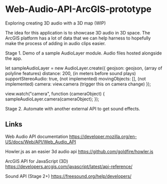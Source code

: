 # Web-Audio-API-ArcGIS-prototype
Exploring creating 3D audio with a 3D map (WIP)

The idea for this application is to showcase 3D audio in 3D space. The ArcGIS platform has a lot of data that we can help harness to hopefully make the process of adding in audio clips easier. 

Stage 1.
Demo of a sample AudioLayer module.
Audio files hosted alongside the app.

let sampleAudioLayer = new AudioLayer.create({
    geojson: geojson, (array of polyline features)
    distance: 200, (in meters before sound plays)
    supportStereoAudio: true, (not implemented)
    movingObjects: [], (not implemented)
    camera: view.camera (trigger this on camera change)
});

view.watch("camera", function (cameraObject) {
    sampleAudioLayer.camera(cameraObject);
});

Stage 2.
Automate with another external API to get sound effects.

## Links 
Web Audio API documentation
https://developer.mozilla.org/en-US/docs/Web/API/Web_Audio_API

Howler.js as an easier 3d audio api
https://github.com/goldfire/howler.js

ArcGIS API for JavaScript (3D)
https://developers.arcgis.com/javascript/latest/api-reference/

Sound API (Stage 2+)
https://freesound.org/help/developers/
